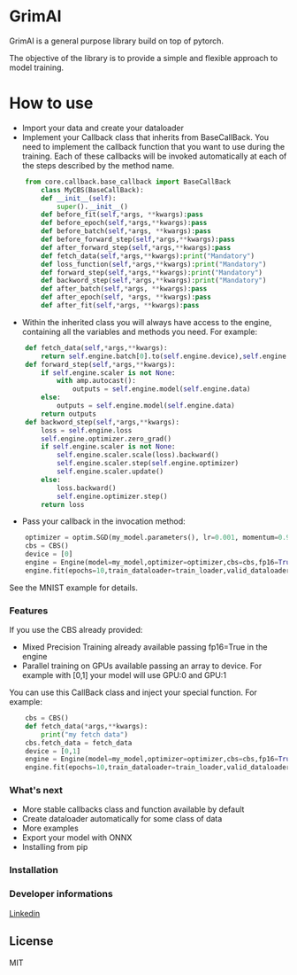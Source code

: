 # GrimAI
GrimAI is a general purpose library build on top of pytorch. 

The objective of the library is to provide a simple and flexible approach to model training. 

# How to use

  - Import your data and create your dataloader
  - Implement your Callback class that inherits from BaseCallBack. You need to implement the callback function that you want to use during the training. Each of these callbacks will be invoked automatically at each of the steps described by the method name. 
```python
    from core.callback.base_callback import BaseCallBack
        class MyCBS(BaseCallBack):
        def __init__(self):
            super().__init__()
        def before_fit(self,*args, **kwargs):pass
        def before_epoch(self,*args,**kwargs):pass
        def before_batch(self,*args, **kwargs):pass
        def before_forward_step(self,*args,**kwargs):pass
        def after_forward_step(self,*args,**kwargs):pass
        def fetch_data(self,*args,**kwargs):print("Mandatory")
        def loss_function(self,*args,**kwargs):print("Mandatory")
        def forward_step(self,*args,**kwargs):print("Mandatory")
        def backword_step(self,*args,**kwargs):print("Mandatory")
        def after_batch(self,*args, **kwargs):pass
        def after_epoch(self, *args, **kwargs):pass
        def after_fit(self,*args, **kwargs):pass
```
  - Within the inherited class you will always have access to the engine, containing all the variables and methods you need. For example:
```python
    def fetch_data(self,*args,**kwargs):
        return self.engine.batch[0].to(self.engine.device),self.engine.batch[1].to(self.engine.device)
    def forward_step(self,*args,**kwargs):
        if self.engine.scaler is not None:
            with amp.autocast():
                outputs = self.engine.model(self.engine.data)
        else:
            outputs = self.engine.model(self.engine.data)
        return outputs
    def backword_step(self,*args,**kwargs):
        loss = self.engine.loss
        self.engine.optimizer.zero_grad()
        if self.engine.scaler is not None:
            self.engine.scaler.scale(loss).backward()
            self.engine.scaler.step(self.engine.optimizer)
            self.engine.scaler.update()
        else:
            loss.backward()
            self.engine.optimizer.step()
        return loss
```
 - Pass your callback in the invocation method:
```python
    optimizer = optim.SGD(my_model.parameters(), lr=0.001, momentum=0.9)
    cbs = CBS()
    device = [0]
    engine = Engine(model=my_model,optimizer=optimizer,cbs=cbs,fp16=True,scheduler=None,device=device)
    engine.fit(epochs=10,train_dataloader=train_loader,valid_dataloader = valid_loader)
```

See the MNIST example for details.  

### Features
If you use the CBS already provided:
 - Mixed Precision Training already available passing fp16=True in the engine
 - Parallel training on GPUs available passing an array to device. For example with [0,1] your model will use GPU:0 and GPU:1

You can use this CallBack class and inject your special function. For example:
```python
    cbs = CBS()
    def fetch_data(*args,**kwargs):
        print("my fetch data")
    cbs.fetch_data = fetch_data
    device = [0,1]
    engine = Engine(model=my_model,optimizer=optimizer,cbs=cbs,fp16=True,scheduler=None,device=device)
    engine.fit(epochs=10,train_dataloader=train_loader,valid_dataloader = valid_loader)
```
### What's next
 - More stable callbacks class and function available by default
 - Create dataloader automatically for some class of data
 - More examples
 - Export your model with ONNX
 - Installing from pip

### Installation

### Developer informations
[Linkedin](https://www.linkedin.com/in/antonio-grimaldi-99489a122/)

License
----
MIT
